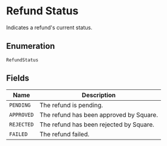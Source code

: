 
# Refund Status

Indicates a refund's current status.

## Enumeration

`RefundStatus`

## Fields

| Name | Description |
|  --- | --- |
| `PENDING` | The refund is pending. |
| `APPROVED` | The refund has been approved by Square. |
| `REJECTED` | The refund has been rejected by Square. |
| `FAILED` | The refund failed. |

